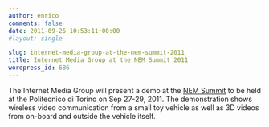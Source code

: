 ```yaml
---
author: enrico
comments: false
date: 2011-09-25 10:53:11+00:00
#layout: single

slug: internet-media-group-at-the-nem-summit-2011
title: Internet Media Group at the NEM Summit 2011
wordpress_id: 686
---
```


The Internet Media Group will present a demo at the [NEM Summit](http://nem-summit.eu) to be held at the Politecnico di Torino on Sep 27-29, 2011. The demonstration shows wireless video communication from a small toy vehicle as well as 3D videos from on-board and outside the vehicle itself.
